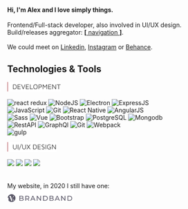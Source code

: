 #### Hi, I'm Alex and I love simply things.  

Frontend/Full-stack developer, also involved in UI/UX design.  
Build/releases aggregator: [**[** navigation **]**](https://github.com/hadabr/navigation).  
&nbsp;  
We could meet on [Linkedin], [Instagram] or [Behance].   
## Technologies & Tools  
<img src = "https://raw.githubusercontent.com/hadabr/hadabr/master/assets/DEVELOPMENT.png"/>

![react redux](https://img.shields.io/badge/Lib-React-informational?style=flat&logo=react&logoColor=white&color=55A6BA)
![NodeJS](https://img.shields.io/badge/PF-NodeJS-informational?style=flat&logo=node.js&logoColor=white&color=55A6BA)
![Electron](https://img.shields.io/badge/PF-Electron-informational?style=flat&logo=Electron&logoColor=white&color=55A6BA)
![ExpressJS](https://img.shields.io/badge/Server-ExpressJS-informational?style=flat&logo=JavaScript&logoColor=white&color=55A6BA)  
![JavaScript](https://img.shields.io/badge/Code-JavaScript-informational?style=flat&logo=javascript&logoColor=white&color=55A6BA)
![Git](https://img.shields.io/badge/Tools-Git-informational?style=flat&logo=git&logoColor=white&color=55A6BA)
![React Native](https://img.shields.io/badge/FW-React_Native-informational?style=flat&logo=react&logoColor=white&color=55A6BA)
![AngularJS](https://img.shields.io/badge/FW-AngularJS-informational?style=flat&logo=Angular&logoColor=white&color=55A6BA)     
![Sass](https://img.shields.io/badge/Code-Sass-informational?style=flat&logo=sass&logoColor=white&color=55A6BA)
![Vue](https://img.shields.io/badge/Lib-Vue-informational?style=flat&logo=vue.js&logoColor=white&color=55A6BA)
![Bootstrap](https://img.shields.io/badge/Lib-Bootstrap-informational?style=flat&logo=Bootstrap&logoColor=white&color=55A6BA)
![PostgreSQL](https://img.shields.io/badge/DB-PostgreSQL-informational?style=flat&logo=postgresql&logoColor=white&color=55A6BA) 
![Mongodb](https://img.shields.io/badge/DB-Mongodb-informational?style=flat&logo=Mongodb&logoColor=white&color=55A6BA)  
![RestAPI](https://img.shields.io/badge/REST-RestAPI-informational?style=flat&logo=REST&logoColor=white&color=55A6BA)
![GraphQl](https://img.shields.io/badge/API-GraphQl-informational?style=flat&logo=GraphQl&logoColor=white&color=55A6BA)
![Git](https://img.shields.io/badge/Tools-Git-informational?style=flat&logo=Git&logoColor=white&color=55A6BA)
![Webpack](https://img.shields.io/badge/Tools-Webpack-informational?style=flat&logo=Webpack&logoColor=white&color=55A6BA)     
![gulp](https://img.shields.io/badge/Tools-Gulp-informational?style=flat&logo=Gulp&logoColor=white&color=55A6BA)     


<img src = "https://raw.githubusercontent.com/hadabr/hadabr/master/assets/ui-design.png"/>

![](https://img.shields.io/badge/|-Adobe_XD-informational?style=flat&logo=Adobe-XD&logoColor=white&color=55A6BA)
![](https://img.shields.io/badge/|-Illustrator-informational?style=flat&logo=Adobe-Illustrator&logoColor=white&color=55A6BA)
![](https://img.shields.io/badge/|-Photoshop-informational?style=flat&logo=Adobe-Photoshop&logoColor=white&color=55A6BA)
![](https://img.shields.io/badge/|-Figma-informational?style=flat&logo=Figma&logoColor=white&color=55A6BA)
&nbsp;  
&nbsp;  
&nbsp;  
My website, in 2020 I still have one:  
[![brandband](https://raw.githubusercontent.com/hadabr/hadabr/master/assets/brandband.png "brandband")](https://brandband.io/)  

   [linkedin]: <http://angularjs.org>
   [instagram]: <https://www.instagram.com/pockethabr>
   [behance]: <https://www.behance.net/alexdovghi6c9c>
   [**navigation**]: <https://github.com/hadabr/navigation>
   [linkedin-logo]: https://raw.githubusercontent.com/MartinHeinz/MartinHeinz/master/linkedin-3-16.png 
